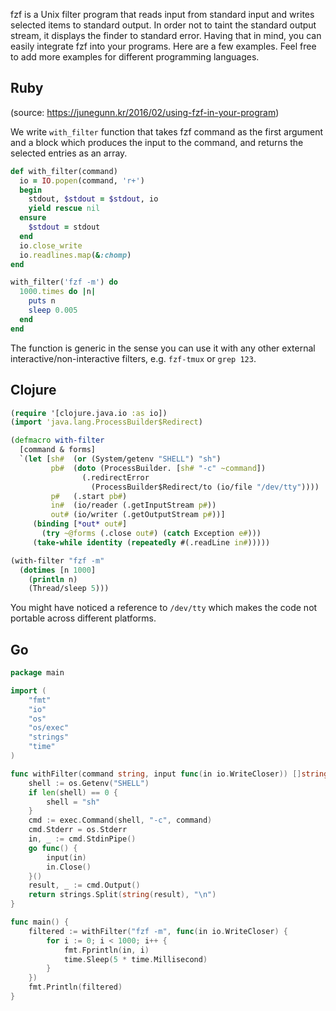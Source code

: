 fzf is a Unix filter program that reads input from standard input and writes selected items to standard output. In order not to taint the standard output stream, it displays the finder to standard error. Having that in mind, you can easily integrate fzf into your programs. Here are a few examples. Feel free to add more examples for different programming languages.

## Ruby

(source: https://junegunn.kr/2016/02/using-fzf-in-your-program)

We write `with_filter` function that takes fzf command as the first argument and a block which produces the input to the command, and returns the selected entries as an array.

```ruby
def with_filter(command)
  io = IO.popen(command, 'r+')
  begin
    stdout, $stdout = $stdout, io
    yield rescue nil
  ensure
    $stdout = stdout
  end
  io.close_write
  io.readlines.map(&:chomp)
end

with_filter('fzf -m') do
  1000.times do |n|
    puts n
    sleep 0.005
  end
end
```

The function is generic in the sense you can use it with any other external interactive/non-interactive filters, e.g. `fzf-tmux` or `grep 123`.

## Clojure

```clojure
(require '[clojure.java.io :as io])
(import 'java.lang.ProcessBuilder$Redirect)

(defmacro with-filter
  [command & forms]
  `(let [sh#  (or (System/getenv "SHELL") "sh")
         pb#  (doto (ProcessBuilder. [sh# "-c" ~command])
                (.redirectError
                  (ProcessBuilder$Redirect/to (io/file "/dev/tty"))))
         p#   (.start pb#)
         in#  (io/reader (.getInputStream p#))
         out# (io/writer (.getOutputStream p#))]
     (binding [*out* out#]
       (try ~@forms (.close out#) (catch Exception e#)))
     (take-while identity (repeatedly #(.readLine in#)))))

(with-filter "fzf -m"
  (dotimes [n 1000]
    (println n)
    (Thread/sleep 5)))
```

You might have noticed a reference to `/dev/tty` which makes the code not portable across different platforms.

## Go

```go
package main

import (
    "fmt"
    "io"
    "os"
    "os/exec"
    "strings"
    "time"
)

func withFilter(command string, input func(in io.WriteCloser)) []string {
    shell := os.Getenv("SHELL")
    if len(shell) == 0 {
        shell = "sh"
    }
    cmd := exec.Command(shell, "-c", command)
    cmd.Stderr = os.Stderr
    in, _ := cmd.StdinPipe()
    go func() {
        input(in)
        in.Close()
    }()
    result, _ := cmd.Output()
    return strings.Split(string(result), "\n")
}

func main() {
    filtered := withFilter("fzf -m", func(in io.WriteCloser) {
        for i := 0; i < 1000; i++ {
            fmt.Fprintln(in, i)
            time.Sleep(5 * time.Millisecond)
        }
    })
    fmt.Println(filtered)
}
```